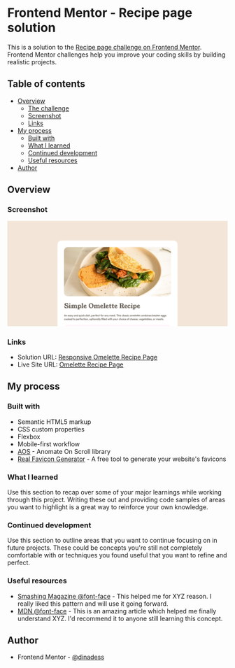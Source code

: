# Frontend Mentor - Recipe page solution

This is a solution to the [Recipe page challenge on Frontend Mentor](https://www.frontendmentor.io/challenges/recipe-page-KiTsR8QQKm). Frontend Mentor challenges help you improve your coding skills by building realistic projects.

## Table of contents

- [Overview](#overview)
  - [The challenge](#the-challenge)
  - [Screenshot](#screenshot)
  - [Links](#links)
- [My process](#my-process)
  - [Built with](#built-with)
  - [What I learned](#what-i-learned)
  - [Continued development](#continued-development)
  - [Useful resources](#useful-resources)
- [Author](#author)

## Overview

### Screenshot

![](./assets/images/omelette-recipe-page-screenshot.png)

### Links

- Solution URL: [Responsive Omelette Recipe Page](https://www.frontendmentor.io/solutions/responsive-omelette-recipe-page-built-with-html5-css3-and-aos-9r-VhEHBWh)
- Live Site URL: [Omelette Recipe Page](https://dinadess.github.io/recipe-page-fm/)

## My process

### Built with

- Semantic HTML5 markup
- CSS custom properties
- Flexbox
- Mobile-first workflow
- [AOS](https://michalsnik.github.io/aos/) - Anomate On Scroll library
- [Real Favicon Generator](https://realfavicongenerator.net/) - A free tool to generate your website's favicons

### What I learned

Use this section to recap over some of your major learnings while working through this project. Writing these out and providing code samples of areas you want to highlight is a great way to reinforce your own knowledge.

### Continued development

Use this section to outline areas that you want to continue focusing on in future projects. These could be concepts you're still not completely comfortable with or techniques you found useful that you want to refine and perfect.

### Useful resources

- [Smashing Magazine @font-face](https://www.smashingmagazine.com/2013/02/setting-weights-and-styles-at-font-face-declaration/) - This helped me for XYZ reason. I really liked this pattern and will use it going forward.
- [MDN @font-face](https://developer.mozilla.org/en-US/docs/Web/CSS/@font-face/font-display) - This is an amazing article which helped me finally understand XYZ. I'd recommend it to anyone still learning this concept.

## Author

- Frontend Mentor - [@dinadess](https://www.frontendmentor.io/profile/dinadess)
